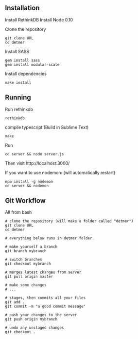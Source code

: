 Installation
-------------

Install RethinkDB
Install Node 0.10

Clone the repository

    git clone URL
    cd detmer

Install SASS

    gem install sass
    gem install modular-scale

Install dependencies

    make install


Running
-------

Run rethinkdb

    rethinkdb

compile typescript (Build in Sublime Text)

    make

Run

    cd server && node server.js

Then visit http://localhost:3000/

If you want to use nodemon: (will automatically restart)

    npm install -g nodemon
    cd server && nodemon


Git Workflow
-------------

All from bash

    # clone the repository (will make a folder called "detmer")
    git clone URL
    cd detmer

    # everything below runs in detmer folder. 

    # make yourself a branch
    git branch mybranch

    # switch branches
    git checkout mybranch

    # merges latest changes from server
    git pull origin master 

    # make some changes
    # ...

    # stages, then commits all your files
    git add . 
    git commit -m "a good commit message"

    # push your changes to the server
    git push origin mybranch

    # undo any unstaged changes
    git checkout .



